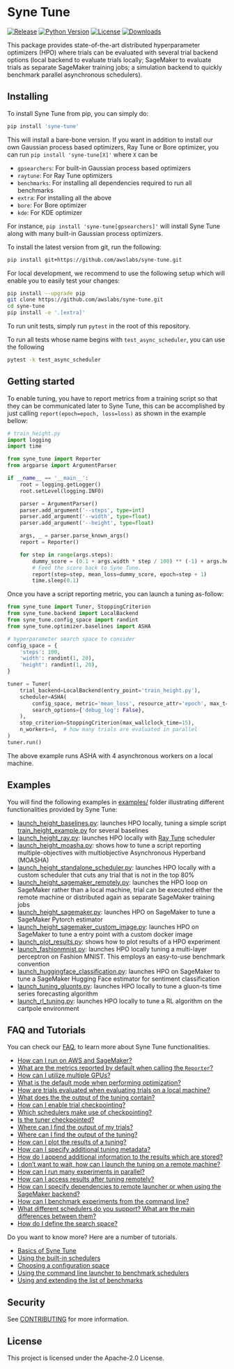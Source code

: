 # Syne Tune

[![Release](https://img.shields.io/badge/release-0.2-brightgreen.svg)](https://pypi.org/project/syne-tune/)
[![Python Version](https://img.shields.io/badge/3.7%20%7C%203.8%20%7C%203.9-brightgreen.svg)](https://pypi.org/project/syne-tune/)
[![License](https://img.shields.io/badge/License-Apache%202.0-blue.svg)](https://opensource.org/licenses/Apache-2.0)
[![Downloads](https://pepy.tech/badge/syne-tune/month)](https://pepy.tech/project/syne-tune)

This package provides state-of-the-art distributed hyperparameter optimizers (HPO) where trials 
 can be evaluated with several trial backend options (local backend to evaluate trials locally;
SageMaker to evaluate trials as separate SageMaker training jobs; a simulation backend to quickly benchmark parallel 
asynchronous schedulers).

## Installing

To install Syne Tune from pip, you can simply do:

```bash
pip install 'syne-tune'
```

This will install a bare-bone version. If you want in addition to install our own Gaussian process based optimizers, Ray Tune or Bore optimizer, 
you can run `pip install 'syne-tune[X]'` where `X` can be 
* `gpsearchers`: For built-in Gaussian process based optimizers
* `raytune`: For Ray Tune optimizers
* `benchmarks`: For installing all dependencies required to run all benchmarks
* `extra`: For installing all the above
* `bore`: For Bore optimizer
* `kde`: For KDE optimizer

For instance, `pip install 'syne-tune[gpsearchers]'` will install Syne Tune along with many built-in Gaussian process 
optimizers.

To install the latest version from git, run the following:

```bash
pip install git+https://github.com/awslabs/syne-tune.git
```

For local development, we recommend to use the following setup which will enable you to easily test your changes: 

```bash
pip install --upgrade pip
git clone https://github.com/awslabs/syne-tune.git
cd syne-tune
pip install -e '.[extra]'
```

To run unit tests, simply run `pytest` in the root of this repository.

To run all tests whose name begins with `test_async_scheduler`, you can use the following
```bash
pytest -k test_async_scheduler
```


## Getting started

To enable tuning, you have to report metrics from a training script so that they can be communicated later to Syne Tune,
this can be accomplished by just calling `report(epoch=epoch, loss=loss)` as shown in the example bellow:

```python
# train_height.py
import logging
import time

from syne_tune import Reporter
from argparse import ArgumentParser

if __name__ == '__main__':
    root = logging.getLogger()
    root.setLevel(logging.INFO)

    parser = ArgumentParser()
    parser.add_argument('--steps', type=int)
    parser.add_argument('--width', type=float)
    parser.add_argument('--height', type=float)

    args, _ = parser.parse_known_args()
    report = Reporter()

    for step in range(args.steps):
        dummy_score = (0.1 + args.width * step / 100) ** (-1) + args.height * 0.1
        # Feed the score back to Syne Tune.
        report(step=step, mean_loss=dummy_score, epoch=step + 1)
        time.sleep(0.1)
```

Once you have a script reporting metric, you can launch a tuning as-follow:

```python
from syne_tune import Tuner, StoppingCriterion
from syne_tune.backend import LocalBackend
from syne_tune.config_space import randint
from syne_tune.optimizer.baselines import ASHA

# hyperparameter search space to consider
config_space = {
    'steps': 100,
    'width': randint(1, 20),
    'height': randint(1, 20),
}

tuner = Tuner(
    trial_backend=LocalBackend(entry_point='train_height.py'),
    scheduler=ASHA(
        config_space, metric='mean_loss', resource_attr='epoch', max_t=100,
        search_options={'debug_log': False},
    ),
    stop_criterion=StoppingCriterion(max_wallclock_time=15),
    n_workers=4,  # how many trials are evaluated in parallel
)
tuner.run()
```

The above example runs ASHA with 4 asynchronous workers on a local machine.

## Examples

You will find the following examples in [examples/](examples/) folder illustrating different functionalities provided
by Syne Tune:
* [launch_height_baselines.py](examples/launch_height_baselines.py):
  launches HPO locally, tuning a simple script 
   [train_height_example.py](examples/training_scripts/height_example/train_height.py) for several baselines  
* [launch_height_ray.py](examples/launch_height_ray.py):
  launches HPO locally with [Ray Tune](https://docs.ray.io/en/master/tune/index.html)
  scheduler
* [launch_height_moasha.py](examples/launch_height_moasha.py):
  shows how to tune a script reporting multiple-objectives with multiobjective Asynchronous Hyperband (MOASHA)
* [launch_height_standalone_scheduler.py](examples/launch_height_standalone_scheduler.py):
  launches HPO locally with a custom scheduler that cuts any trial that is not
  in the top 80%
* [launch_height_sagemaker_remotely.py](examples/launch_height_sagemaker_remotely.py):
  launches the HPO loop on SageMaker rather than a local machine, trial can be executed either
  the remote machine or distributed again as separate SageMaker training jobs
* [launch_height_sagemaker.py](examples/launch_height_sagemaker.py):
  launches HPO on SageMaker to tune a SageMaker Pytorch estimator
* [launch_height_sagemaker_custom_image.py](examples/launch_height_sagemaker_custom_image.py):
  launches HPO on SageMaker to tune a entry point with a custom docker image
* [launch_plot_results.py](examples/launch_plot_results.py): shows how to plot
  results of a HPO experiment
* [launch_fashionmnist.py](examples/launch_fashionmnist.py):
launches HPO locally tuning a multi-layer perceptron on Fashion MNIST. This
employs an easy-to-use benchmark convention
* [launch_huggingface_classification.py](examples/launch_huggingface_classification.py):
  launches HPO on SageMaker to tune a SageMaker Hugging Face estimator for sentiment classification
* [launch_tuning_gluonts.py](examples/launch_tuning_gluonts.py):
  launches HPO locally to tune a gluon-ts time series forecasting algorithm
* [launch_rl_tuning.py](examples/launch_rl_tuning.py):
  launches HPO locally to tune a RL algorithm on the cartpole environment

## FAQ and Tutorials

You can check our [FAQ](docs/faq.md), to learn more about Syne Tune functionalities. 

* [How can I run on AWS and SageMaker?](docs/faq.md)
* [What are the metrics reported by default when calling the `Reporter`?](docs/faq.md)
* [How can I utilize multiple GPUs?](docs/faq.md)
* [What is the default mode when performing optimization?](docs/faq.md)
* [How are trials evaluated when evaluating trials on a local machine?](docs/faq.md)
* [What does the the output of the tuning contain?](docs/faq.md)
* [How can I enable trial checkpointing?](docs/faq.md)
* [Which schedulers make use of checkpointing?](docs/faq.md)
* [Is the tuner checkpointed?](docs/faq.md)
* [Where can I find the output of my trials?](docs/faq.md)
* [Where can I find the output of the tuning?](docs/faq.md)
* [How can I plot the results of a tuning?](docs/faq.md)
* [How can I specify additional tuning metadata?](docs/faq.md)
* [How do I append additional information to the results which are stored?](docs/faq.md) 
* [I don’t want to wait, how can I launch the tuning on a remote machine?](docs/faq.md)
* [How can I run many experiments in parallel?](docs/faq.md)
* [How can I access results after tuning remotely?](docs/faq.md)
* [How can I specify dependencies to remote launcher or when using the SageMaker backend?](docs/faq.md)
* [How can I benchmark experiments from the command line?](docs/faq.md)
* [What different schedulers do you support? What are the main differences between them?](docs/faq.md)
* [How do I define the search space?](docs/faq.md) 

Do you want to know more? Here are a number of tutorials.
* [Basics of Syne Tune](docs/tutorials/basics/README.md)
* [Using the built-in schedulers](docs/schedulers.md)
* [Choosing a configuration space](docs/search_space.md)
* [Using the command line launcher to benchmark schedulers](docs/command_line.md)
* [Using and extending the list of benchmarks](docs/benchmarks.md)

## Security

See [CONTRIBUTING](CONTRIBUTING.md#security-issue-notifications) for more information.

## License

This project is licensed under the Apache-2.0 License.

